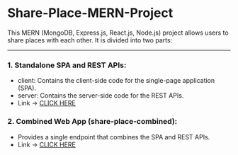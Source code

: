 # Share-Place-MERN-Project

This MERN (MongoDB, Express.js, React.js, Node.js) project allows users to share places with each other. It is divided into two parts:

---

### 1. Standalone SPA and REST APIs:

- client: Contains the client-side code for the single-page application (SPA).
- server: Contains the server-side code for the REST APIs.
- Link -> [CLICK HERE](https://share-place-mern-client.web.app/)

### 2. Combined Web App (share-place-combined):

- Provides a single endpoint that combines the SPA and REST APIs.
- Link -> [CLICK HERE](https://share-place-mern-project-combined.onrender.com/)
